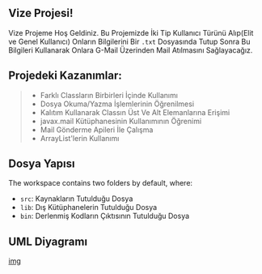 ## Vize Projesi!

Vize Projeme Hoş Geldiniz.
Bu Projemizde İki Tip Kullanıcı Türünü Alıp(Elit ve Genel Kullanıcı) Onların Bilgilerini Bir `.txt` Dosyasında Tutup Sonra Bu Bilgileri Kullanarak Onlara G-Mail Üzerinden Mail Atılmasını Sağlayacağız.


## Projedeki Kazanımlar:
>- Farklı Classların Birbirleri İçinde Kullanımı
>- Dosya Okuma/Yazma İşlemlerinin Öğrenilmesi
>- Kalıtım Kullanarak Classın Üst Ve Alt Elemanlarına Erişimi
>- javax.mail Kütüphanesinin Kullanımının Öğrenimi
>- Mail Gönderme Apileri İle Çalışma
>- ArrayList'lerin Kullanımı
## Dosya Yapısı

The workspace contains two folders by default, where:

- `src`: Kaynakların Tutulduğu Dosya
- `lib`: Dış Kütüphanelerin Tutulduğu Dosya
- `bin`: Derlenmiş Kodların Çıktısının Tutulduğu Dosya


## UML Diyagramı

[img](https://github.com/AhmetOytun/Vize/blob/master/UML%20Diyagramı.png?raw=true)
